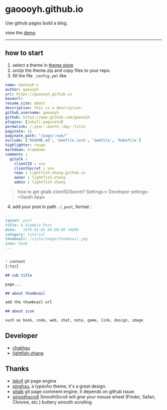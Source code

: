 # gaoooyh.github.io
Use github pages build a blog.

view the [demo](https://gaoooyh.github.io)

***

## how to start

1. select a theme in [theme store](http://jekyllthemes.org/)
2. unzip the theme.zip and copy files to your repo.
3. fill the file `_config.yml` like

```yaml
name: Gaoooyh's 
author: gaoooyh
url: https://gaoooyh.github.io
baseurl: 
resume_site: about
description: this is a description.
github_username: gaoooyh
github: https://www.github.com/gaoooyh
plugins: [jekyll-paginate]
permalink: /:year-:month-:day-:title
paginate: 12
paginate_path: "/page/:num/"
exclude: ['README.md', 'Gemfile.lock', 'Gemfile', 'Rakefile']
highlighter: rouge
markdown: kramdown
comments :
  gitalk :
    clientID : xxx
    clientSecret : xxx
    repo : lightfish-zhang.github.io
    owner : lightfish-zhang
    admin : lightfish-zhang

```
  > how to get gitalk clientID/Secret?
  > Settings-> Developer settings->Oauth Apps

4. add your post in path `./_post`, format : 

```md
---
layout: post
title: A Example Post
date:   1970-01-01 00:00:00 +0800
category: tutorial
thumbnail: /style/image/thumbnail.jpg
icon: book
---


* content
{:toc}

## sub title

page...

## about thumbnail

add the thumbnail url

## about icon

such as book, code, web, chat, note, game, link, design, image
```


## Developer

- [chakhsu](https://github.com/chakhsu)
- [lightfish-zhang](https://github.com/lightfish-zhang)

## Thanks

- [jekyll](http://jekyllrb.com) git page engine
- [pinghsu](https://github.com/chakhsu/pinghsu), a typecho theme, it's a great design.
- [gitalk](https://github.com/gitalk/gitalk) git page comment engine, it depends on github issue.
- [smoothscroll](https://www.smoothscroll.net/mac/) SmoothScroll will give your mouse wheel (Finder, Safari, Chrome, etc.) buttery smooth scrolling


